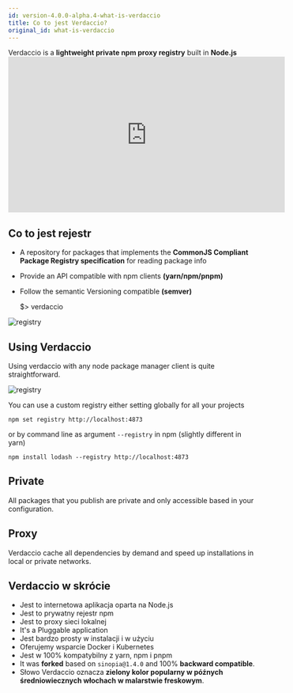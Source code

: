 ```yaml
---
id: version-4.0.0-alpha.4-what-is-verdaccio
title: Co to jest Verdaccio?
original_id: what-is-verdaccio
---
```


Verdaccio is a **lightweight private npm proxy registry** built in **Node.js** <iframe width="560" height="315" src="https://www.youtube.com/embed/hDIFKzmoCaA" frameborder="0" allow="accelerometer; autoplay; encrypted-media; gyroscope; picture-in-picture" allowfullscreen mark="crwd-mark"></iframe> 

## Co to jest rejestr

* A repository for packages that implements the **CommonJS Compliant Package Registry specification** for reading package info
* Provide an API compatible with npm clients **(yarn/npm/pnpm)**
* Follow the semantic Versioning compatible **(semver)**

    $> verdaccio
    

![registry](assets/verdaccio_server.gif)

## Using Verdaccio

Using verdaccio with any node package manager client is quite straightforward.

![registry](assets/npm_install.gif)

You can use a custom registry either setting globally for all your projects

    npm set registry http://localhost:4873
    

or by command line as argument `--registry` in npm (slightly different in yarn)

    npm install lodash --registry http://localhost:4873
    

## Private

All packages that you publish are private and only accessible based in your configuration.

## Proxy

Verdaccio cache all dependencies by demand and speed up installations in local or private networks.

## Verdaccio w skrócie

* Jest to internetowa aplikacja oparta na Node.js
* Jest to prywatny rejestr npm
* Jest to proxy sieci lokalnej
* It's a Pluggable application
* Jest bardzo prosty w instalacji i w użyciu
* Oferujemy wsparcie Docker i Kubernetes
* Jest w 100% kompatybilny z yarn, npm i pnpm
* It was **forked** based on `sinopia@1.4.0` and 100% **backward compatible**.
* Słowo Verdaccio oznacza **zielony kolor popularny w późnych średniowiecznych włochach w malarstwie freskowym**.